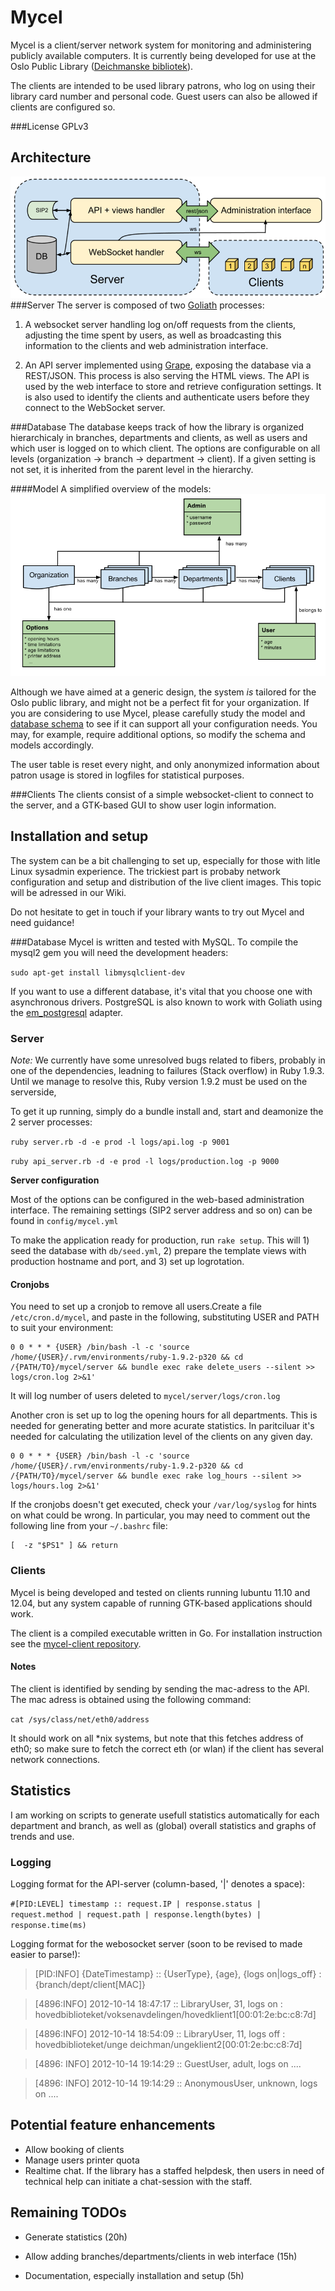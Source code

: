 # Mycel
Mycel is a client/server network system for monitoring and administering publicly available computers. It is currently being developed for use at the Oslo Public Library ([Deichmanske bibliotek]).

The clients are intended to be used library patrons, who log on using their library card number and personal code. Guest users can also be allowed if clients are configured so.

###License
GPLv3

## Architecture
![Mycel architecture](https://github.com/digibib/mycel/raw/master/docs/architecture.png)
###Server
The server is composed of two [Goliath] processes:

1. A websocket server handling log on/off requests from the clients, adjusting the time spent by users, as well as broadcasting this information to the clients and web administration interface.

2. An API server implemented using [Grape], exposing the database via a REST/JSON. This process is also serving the HTML views. The API is used by the web interface to store and retrieve configuration settings. It is also used to identify the clients and authenticate users before they connect to the WebSocket server.

###Database
The database keeps track of how the library is organized hierarchicaly in branches, departments and clients, as well as users and which user is logged on to which client. The options are configurable on all levels (organization -> branch -> department -> client). If a given setting is not set, it is inherited from the parent level in the hierarchy.

####Model
A simplified overview of the models:
![Mycel architecture](https://github.com/digibib/mycel/raw/master/docs/db_model.png)

Although we have aimed at a generic design, the system _is_ tailored for the Oslo public library, and might not be a perfect fit for your organization. If you are considering to use Mycel, please carefully study the model and [database schema](https://github.com/digibib/mycel/raw/master/docs/db_schema.pdf) to see if it can support all your configuration needs. You may, for example, require additional options, so modify the schema and models accordingly.

The user table is reset every night, and only anonymized information about patron usage is stored in logfiles for statistical purposes.

###Clients
The clients consist of a simple websocket-client to connect to the server, and a GTK-based GUI to show user login information.

## Installation and setup
The system can be a bit challenging to set up, especially for those with litle Linux sysadmin experience. The trickiest part is probaby network configuration and setup and distribution of the live client images. This topic will be adressed in our Wiki.

Do not hesitate to get in touch if your library wants to try out Mycel and need guidance!

###Database
Mycel is written and tested with MySQL. To compile the mysql2 gem you will need the development headers:

```sudo apt-get install libmysqlclient-dev```

If you want to use a different database, it's vital that you choose one with asynchronous drivers. PostgreSQL is also known to work with Goliath using the [em_postgresql] adapter.

### Server
*Note:* We currently have some unresolved bugs related to fibers, probably in one of the dependencies, leadning to failures (Stack overflow) in Ruby 1.9.3. Until we manage to resolve this, Ruby version 1.9.2 must be used on the serverside,

To get it up running, simply do a bundle install and, start and deamonize the 2 server processes:

```ruby server.rb -d -e prod -l logs/api.log -p 9001```

```ruby api_server.rb -d -e prod -l logs/production.log -p 9000```


**Server configuration**

Most of the options can be configured in the web-based administration interface. The remaining settings (SIP2 server address and so on) can be found in `config/mycel.yml`

To make the application ready for production, run `rake setup`. This will 1) seed the database with `db/seed.yml`, 2) prepare the template views with production hostname and port, and 3) set up logrotation.

#### Cronjobs
You need to set up a cronjob to remove all users.Create a file `/etc/cron.d/mycel`, and paste in the following, substituting USER and PATH to suit your environment:

```
0 0 * * * {USER} /bin/bash -l -c 'source /home/{USER}/.rvm/environments/ruby-1.9.2-p320 && cd /{PATH/TO}/mycel/server && bundle exec rake delete_users --silent >> logs/cron.log 2>&1'
```

It will log number of users deleted to `mycel/server/logs/cron.log`

Another cron is set up to log the opening hours for all departments. This is needed for generating better and more acurate statistics. In paritciluar it's needed for calculating the utilization level of the clients on any given day.

```
0 0 * * * {USER} /bin/bash -l -c 'source /home/{USER}/.rvm/environments/ruby-1.9.2-p320 && cd /{PATH/TO}/mycel/server && bundle exec rake log_hours --silent >> logs/hours.log 2>&1'
```


If the cronjobs doesn't get executed, check your `/var/log/syslog` for hints on what could be wrong. In particular, you may need to comment out the following line from your `~/.bashrc` file:

    [  -z "$PS1" ] && return

### Clients
Mycel is being developed and tested on clients running lubuntu 11.10 and 12.04, but any system capable of running GTK-based applications should work.

The client is a compiled executable written in Go. For installation instruction see the [mycel-client repository](https://github.com/digibib/mycel-client).

#### Notes
The client is identified by sending by sending the mac-adress to the API. The mac adress is obtained using the following command:

```cat /sys/class/net/eth0/address```

It should work on all *nix systems, but note that this fetches address of eth0; so make sure to fetch the correct eth (or wlan) if the client has several network connections.

## Statistics
I am working on scripts to generate usefull statistics automatically for each department and branch, as well as (global) overall statistics and graphs of trends and use.

### Logging
Logging format for the API-server (column-based,  '|' denotes a space):

```#[PID:LEVEL] timestamp :: request.IP | response.status | request.method | request.path | response.length(bytes) | response.time(ms)```

Logging format for the webosocket server (soon to be revised to made easier to parse!):
>[PID:INFO] {DateTimestamp} :: {UserType}, {age}, {logs on|logs_off} : {branch/dept/client[MAC]}

>[4896:INFO] 2012-10-14 18:47:17 :: LibraryUser, 31, logs on : hovedbiblioteket/voksenavdelingen/hovedklient1[00:01:2e:bc:c8:7d]

>[4896:INFO] 2012-10-14 18:54:09 :: LibraryUser, 11, logs off : hovedbiblioteket/unge deichman/ungeklient2[00:01:2e:bc:c8:7d]

> [4896: INFO] 2012-10-14 19:14:29 :: GuestUser, adult, logs on ....

> [4896: INFO] 2012-10-14 19:14:29 :: AnonymousUser, unknown, logs on ....

## Potential feature enhancements
* Allow booking of clients
* Manage users printer quota
* Realtime chat. If the library has a staffed helpdesk, then users in need of technical help can initiate a chat-session with the staff.


## Remaining TODOs
* Generate statistics (20h)
* Allow adding branches/departments/clients in web interface (15h)
* Documentation, especially installation and setup (5h)

  [Deichmanske bibliotek]: http://deichman.no
  [Goliath]: https://github.com/postrank-labs/goliath/
  [Grape]: https://github.com/intridea/grape
  [em_postgresql]: https://github.com/mperham/em_postgresql
